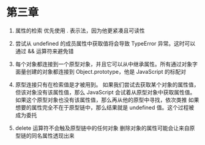 # 第三章

1. 属性的检索 优先使用 . 表示法，因为他更紧凑且可读性

2. 尝试从 undefined 的成员属性中获取值将会导致 TypeError 异常。这时可以通过 && 运算符来避免错

3. 每个对象都连接到一个原型对象，并且它可以从中继承属性。所有通过对象字面量创建的对象都连接到 Object.prototype，他是 JavaScript 的标配对

4. 原型连接只有在检索值是才被用到。
如果我们尝试去获取某个对象的属性值，但该对象没有该属性值，那么 JavaScript 会试着从原型对象中获取属性值。如果这个原型对象也没有该属性值，那么再从他的原型中寻找，依次类推
如果想要的属性完全不在于原型链中，那么结果就是 undefined 值。这个过程被成为委托

5. delete 运算符不会触及原型链中的任何对象 删除对象的属性可能会让来自原型链的同名属性透现出来
